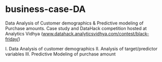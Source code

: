 # business-case-DA
Data Analysis of Customer demographics &amp; Predictive modeling of Purchase amounts. 
Case study and DataHack competition hosted at Analytics Vidhya (www.datahack.analyticsvidhya.com/contest/black-friday/)

I. Data Analysis of customer demographics
II. Analysis of target/predictor variables
III. Predictive Modeling of purchase amount
